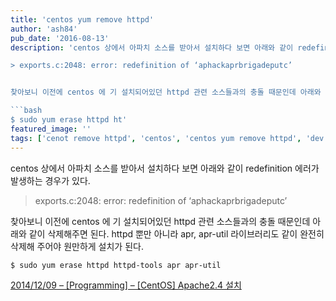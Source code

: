 ```yaml
---
title: 'centos yum remove httpd'
author: 'ash84'
pub_date: '2016-08-13'
description: 'centos 상에서 아파치 소스를 받아서 설치하다 보면 아래와 같이 redefinition 에러가 발생하는 경우가 있다.

> exports.c:2048: error: redefinition of ‘aphackaprbrigadeputc’


찾아보니 이전에 centos 에 기 설치되어있던 httpd 관련 소스들과의 충돌 때문인데 아래와 같이 삭제해주면 된다. httpd 뿐만 아니라 apr, apr-util 라이브러리도 같이 완전히 삭제해 주어야 원만하게 설치가 된다.

```bash 
$ sudo yum erase httpd ht'
featured_image: ''
tags: ['cenot remove httpd', 'centos', 'centos yum remove httpd', 'dev', 'httpd']
---
```



centos 상에서 아파치 소스를 받아서 설치하다 보면 아래와 같이 redefinition 에러가 발생하는 경우가 있다.

> exports.c:2048: error: redefinition of ‘aphackaprbrigadeputc’


찾아보니 이전에 centos 에 기 설치되어있던 httpd 관련 소스들과의 충돌 때문인데 아래와 같이 삭제해주면 된다. httpd 뿐만 아니라 apr, apr-util 라이브러리도 같이 완전히 삭제해 주어야 원만하게 설치가 된다.

```bash 
$ sudo yum erase httpd httpd-tools apr apr-util
```

[2014/12/09 – [Programming] – [CentOS] Apache2.4 설치](http://ash84.tistory.com/entry/CentOS-Apache24-설치)



